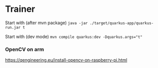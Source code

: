 # Trainer

Start with (after mvn package)
```java -jar ./target/quarkus-app/quarkus-run.jar t```

Start with (dev mode)
```mvn compile quarkus:dev -Dquarkus.args="t" ```


### OpenCV on arm

https://qengineering.eu/install-opencv-on-raspberry-pi.html
